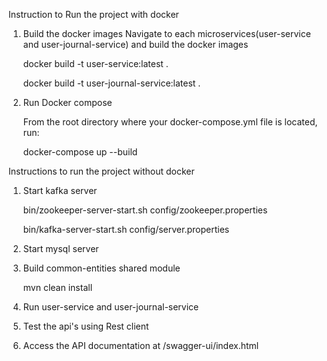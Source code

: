 Instruction to Run the project with docker
1. Build the docker images
   Navigate to each microservices(user-service and user-journal-service) and build the docker images

      docker build -t user-service:latest .

      docker build -t user-journal-service:latest .

3. Run Docker compose

   From the root directory where your docker-compose.yml file is located, run:

      docker-compose up --build


Instructions to run the project without docker
1. Start kafka server

   bin/zookeeper-server-start.sh config/zookeeper.properties

   bin/kafka-server-start.sh config/server.properties

2. Start mysql server

3. Build common-entities shared module

      mvn clean install

4. Run user-service and user-journal-service

5. Test the api's using Rest client

6.  Access the API documentation at /swagger-ui/index.html
